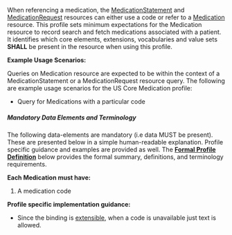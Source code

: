 When referencing a medication, the [MedicationStatement] and [MedicationRequest] resources can either use a code or refer to a [Medication] resource.  This profile sets minimum expectations for the Medication resource to record search and fetch medications associated with a patient. It identifies which core elements, extensions, vocabularies and value sets **SHALL** be present in the resource when using this profile.

**Example Usage Scenarios:**

Queries on Medication resource are expected to be within the context of a MedicationStatement or a MedicationRequest resource query. The following are
example usage scenarios for the US Core Medication profile:

-   Query for Medications with a particular code

##### Mandatory Data Elements and Terminology


The following data-elements are mandatory (i.e data MUST be present). These are presented below in a simple human-readable explanation.  Profile specific guidance and examples are provided as well.  The [**Formal Profile Definition**](#profile) below provides the  formal summary, definitions, and  terminology requirements.  

**Each Medication must have:**

1.  A medication code


**Profile specific implementation guidance:**

*  Since the binding is [extensible](guidance.html#extensible-binding-for-codeableconcept-datatype), when a code is unavailable just text is allowed.

[MedicationStatement]: http://hl7.org/fhir/STU3/medicationstatement.html
 [MedicationRequest]: http://hl7.org/fhir/STU3/medicationrequest.html
 [Medication]: http://hl7.org/fhir/STU3/medication.html
